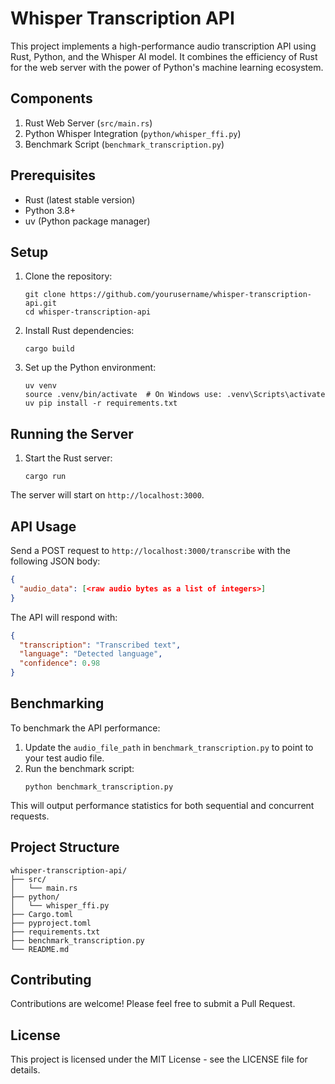 # Whisper Transcription API

This project implements a high-performance audio transcription API using Rust, Python, and the Whisper AI model. It combines the efficiency of Rust for the web server with the power of Python's machine learning ecosystem.

## Components

1. Rust Web Server (`src/main.rs`)
2. Python Whisper Integration (`python/whisper_ffi.py`)
3. Benchmark Script (`benchmark_transcription.py`)

## Prerequisites

- Rust (latest stable version)
- Python 3.8+
- uv (Python package manager)

## Setup

1. Clone the repository:
   ```
   git clone https://github.com/yourusername/whisper-transcription-api.git
   cd whisper-transcription-api
   ```

2. Install Rust dependencies:
   ```
   cargo build
   ```

3. Set up the Python environment:
   ```
   uv venv
   source .venv/bin/activate  # On Windows use: .venv\Scripts\activate
   uv pip install -r requirements.txt
   ```

## Running the Server

1. Start the Rust server:
   ```
   cargo run
   ```

The server will start on `http://localhost:3000`.

## API Usage

Send a POST request to `http://localhost:3000/transcribe` with the following JSON body:

```json
{
  "audio_data": [<raw audio bytes as a list of integers>]
}
```

The API will respond with:

```json
{
  "transcription": "Transcribed text",
  "language": "Detected language",
  "confidence": 0.98
}
```

## Benchmarking

To benchmark the API performance:

1. Update the `audio_file_path` in `benchmark_transcription.py` to point to your test audio file.
2. Run the benchmark script:
   ```
   python benchmark_transcription.py
   ```

This will output performance statistics for both sequential and concurrent requests.

## Project Structure

```
whisper-transcription-api/
├── src/
│   └── main.rs
├── python/
│   └── whisper_ffi.py
├── Cargo.toml
├── pyproject.toml
├── requirements.txt
├── benchmark_transcription.py
└── README.md
```

## Contributing

Contributions are welcome! Please feel free to submit a Pull Request.

## License

This project is licensed under the MIT License - see the LICENSE file for details.
